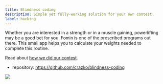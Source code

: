 ```yaml
---
title: Blindness coding
description: Simple yet fully-working solution for your own contest.
label: hacking
---
```


Whether you are interested in a strength or in a muscle gaining, powerlifting may be a good bet for you. Fomin is one of the prescribed programs out there. This small app helps you to calculate your weights needed to complete this routine.

Read about [how we did our contest](/code-together-and-have-fun).

- repository: https://github.com/crazko/blindness-coding

![](./assets/thumbs/blindness-coding.png)
